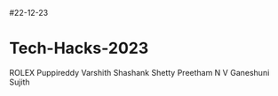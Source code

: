 #22-12-23

# Tech-Hacks-2023
ROLEX 
Puppireddy Varshith
Shashank Shetty
Preetham N V
Ganeshuni Sujith
